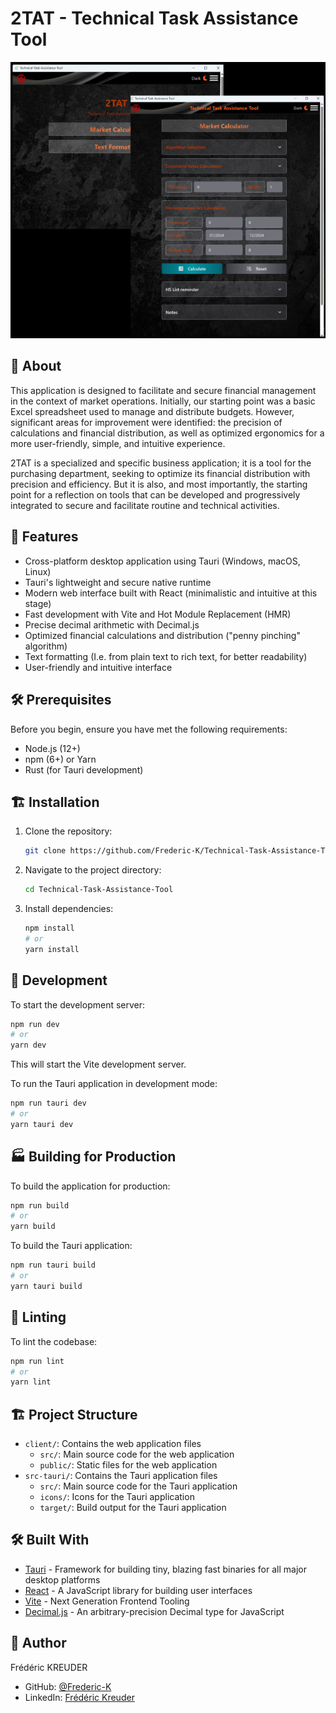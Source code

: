 # 2TAT - Technical Task Assistance Tool

<p align="center">
  <img src="./client/public/images/2TAT-1.png" alt="2TAT Banner" width="600">
</p>

## 📖 About

This application is designed to facilitate and secure financial management in the context of market operations. Initially, our starting point was a basic Excel spreadsheet used to manage and distribute budgets. However, significant areas for improvement were identified: the precision of calculations and financial distribution, as well as optimized ergonomics for a more user-friendly, simple, and intuitive experience.

2TAT is a specialized and specific business application; it is a tool for the purchasing department, seeking to optimize its financial distribution with precision and efficiency. But it is also, and most importantly, the starting point for a reflection on tools that can be developed and progressively integrated to secure and facilitate routine and technical activities.

## 🚀 Features

- Cross-platform desktop application using Tauri (Windows, macOS, Linux)
- Tauri's lightweight and secure native runtime
- Modern web interface built with React (minimalistic and intuitive at this stage)
- Fast development with Vite and Hot Module Replacement (HMR)
- Precise decimal arithmetic with Decimal.js
- Optimized financial calculations and distribution ("penny pinching" algorithm)
- Text formatting (I.e. from plain text to rich text, for better readability)
- User-friendly and intuitive interface

## 🛠️ Prerequisites

Before you begin, ensure you have met the following requirements:

- Node.js (12+)
- npm (6+) or Yarn
- Rust (for Tauri development)

## 🏗️ Installation

1. Clone the repository:

   ```bash
   git clone https://github.com/Frederic-K/Technical-Task-Assistance-Tool.git
   ```

2. Navigate to the project directory:

   ```bash
   cd Technical-Task-Assistance-Tool
   ```

3. Install dependencies:
   ```bash
   npm install
   # or
   yarn install
   ```

## 🚦 Development

To start the development server:

```bash
npm run dev
# or
yarn dev
```

This will start the Vite development server.

To run the Tauri application in development mode:

```bash
npm run tauri dev
# or
yarn tauri dev
```

## 🏭 Building for Production

To build the application for production:

```bash
npm run build
# or
yarn build
```

To build the Tauri application:

```bash
npm run tauri build
# or
yarn tauri build
```

## 🧹 Linting

To lint the codebase:

```bash
npm run lint
# or
yarn lint
```

## 🏗️ Project Structure

- `client/`: Contains the web application files
  - `src/`: Main source code for the web application
  - `public/`: Static files for the web application
- `src-tauri/`: Contains the Tauri application files
  - `src/`: Main source code for the Tauri application
  - `icons/`: Icons for the Tauri application
  - `target/`: Build output for the Tauri application

## 🛠️ Built With

- [Tauri](https://tauri.app/) - Framework for building tiny, blazing fast binaries for all major desktop platforms
- [React](https://reactjs.org/) - A JavaScript library for building user interfaces
- [Vite](https://vitejs.dev/) - Next Generation Frontend Tooling
- [Decimal.js](https://mikemcl.github.io/decimal.js/) - An arbitrary-precision Decimal type for JavaScript

## 👤 Author

Frédéric KREUDER

- GitHub: [@Frederic-K](https://github.com/Frederic-K)
- LinkedIn: [Frédéric Kreuder](www.linkedin.com/in/frédéric-kreuder)

```

```
